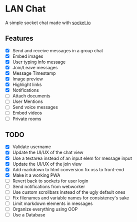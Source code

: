 # LAN Chat
A simple socket chat made with [socket.io](https://socket.io/)

## Features
- [x] Send and receive messages in a group chat
- [x] Embed images
- [x] User typing info message
- [x] Join/Leave messages
- [x] Message Timestamp
- [x] Image preview
- [x] Highlight links
- [x] Notifications
- [ ] Attach documents
- [ ] User Mentions
- [ ] Send voice messages
- [ ] Embed videos
- [ ] Private rooms

## TODO
- [x] Validate username
- [x] Update the UI/UX of the chat view
- [x] Use a textarea instead of an input elem for message input
- [x] Update the UI/UX of the join view
- [x] Add markdown to html conversion fix xss to front-end
- [x] Make it a working PWA
- [ ] Revert back to sockets for user login
- [ ] Send notifications from webworker
- [ ] Use custom scrollbars instead of the ugly default ones
- [ ] Fix filenames and variable names for consistency's sake
- [ ] Limit markdown elements in messages
- [ ] Organize everything using OOP
- [ ] Use a Database
